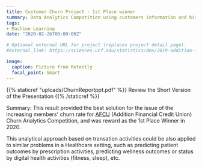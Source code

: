 ```yaml
---
title: Customer Churn Project - 1st Place winner
summary: Data Analytics Competition using customers information and historical transaction activities to predict if a customer is about to churn.
tags:
- Machine Learning
date: "2020-02-26T00:00:00Z"

# Optional external URL for project (replaces project detail page).
#external_link: https://sciences.ucf.edu/statistics/dms/2019-addition-financial-analytics-competition/

image:
  caption: Picture from Retently
  focal_point: Smart
---
```


{{% staticref "uploads/ChurnReportppt.pdf" %}} Review the Short Version of the Presentation {{% /staticref %}}

Summary: This result provided the best solution for the issue of the increasing members' churn rate for [AFCU](https://www.additionfi.com/) (Addition Financial Credit Union) Churn Analytics Competition, and was reward as the 1st Place Winner in 2020.

This analytical approach based on transation activities could be also applied to similar problems in a Healthcare setting, such as predicting patient outcomes by prescription activities, predicting wellness outcomes or status by digital health activities (fitness, sleep), etc.

